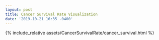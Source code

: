 ```yaml
---
layout: post
title: Cancer Survival Rate Visualization
date: '2019-10-21 16:35 -0400'
---
```


{% include_relative assets/CancerSurvivalRate/cancer_survival.html %}

